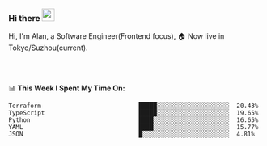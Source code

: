 ### Hi there <img src="https://media.giphy.com/media/hvRJCLFzcasrR4ia7z/giphy.gif" width="25px">

<!-- ![visitors](https://visitor-badge.glitch.me/badge?page_id=dislfyer.dislfyer) -->

Hi, I'm Alan, a Software Engineer(Frontend focus), 🏠 Now live in Tokyo/Suzhou(current).

<br/>
<br/>

📊 **This Week I Spent My Time On:**


<!--START_SECTION:waka-->

```text
Terraform                           █████░░░░░░░░░░░░░░░░░░░░  20.43%
TypeScript                          █████░░░░░░░░░░░░░░░░░░░░  19.65%
Python                              ████░░░░░░░░░░░░░░░░░░░░░  16.65%
YAML                                ████░░░░░░░░░░░░░░░░░░░░░  15.77%
JSON                                █░░░░░░░░░░░░░░░░░░░░░░░░  4.81%
```

<!--END_SECTION:waka-->

<!--
**About Me:**
 -->
